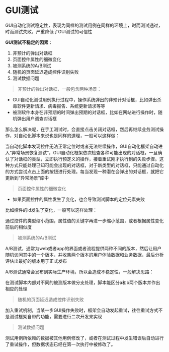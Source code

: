 # GUI测试

​	GUI自动化测试稳定性，表现为同样的测试用例在同样的环境上，时而测试通过，时而测试失败，严重降低了GUI测试的可信性

**GUI测试不稳定的因素**：

1. 非预计的弹出对话框
2. 页面控件属性的细微变化
3. 被测系统的A/B测试
4. 随机的页面延迟造成控件识别失败
5. 测试数据问题

> 非预计的弹出对话框，一般包含两种场景：

- GUI自动化测试用例执行过程中，操作系统弹出的非预计对话框，比如弹出杀毒软件更新请求、病毒报告、系统更新请求等等
- 被测软件本身在非预期的时间弹出预期的对话框，比如在网站进行操作时，随机弹出用户调查对话框

那么怎么解决呢，在手工测试时，会直接点击关闭对话框，然后再继续业务测试操作，对自动化脚本来说也是同样的道理，一般可以这样做：

当自动化脚本发现控件无法正常定位时或者无法继续操作，GUI自动化框架自动进入“异常场景恢复测试”，GUI自动化框架依次检查各种可能出现的对话框，一旦确认了对话框的类型，立即执行预定义的操作，接着重试刚才执行到的失败步骤。这种方式只能处理已知可能会出现的对话框，对于新类型的对话框，只能通过自动化的方式尝试点击上面的按钮进行处理。每当发现一种潜在会弹出的对话框，就把它更新到“异常场景”库中

> 页面控件属性的细微变化

- 如果页面控件的属性发生了变化，也会导致测试脚本的定位元素失败

比如控件的id发生了变化，一般可以这样处理：

通过控件的类型缩小范围，属性值的关键字再进一步缩小范围，或者根据属性变化前后的相似度

> 被测系统的A/B测试

A/B测试，通常为web或者app的界面或者流程提供两种不同的版本，然后让用户随机访问其中的一个版本，并收集两个版本的用户体验数据和业务数据，最后分析评估出最好的版本用于正式发布

A/B测试通常会发布到实际生产环境，所以会造成不稳定性，一般解决思路：

在测试脚本内部对不同的被测版本做分支处理，脚本能区分a和b两个版本并作出相应的处理

> 随机的页面延迟造成控件识别失败

加入重试机制，当某一步GUI操作失败时，框架会自动发起重试，往往重试方式不是测试框架自带的功能，需要进行二次开发来实现

> 测试数据问题

测试用例所依赖的数据被其他用例修改了，或者在测试过程中发生错误后自动进行了重试操作，但数据状态已经在第一次执行中被修改了。